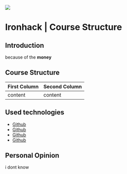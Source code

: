 ![](https://i.imgur.com/1QgrNNw.png)

# Ironhack | Course Structure

## Introduction
because of the **money**


## Course Structure

| First Column |  Second Column |
|--------------|----------------|
| content      |       content  |

## Used technologies
- [Github](https://)
- [Github](https://)
- [Github](https://)
- [Github](https://)

## Personal Opinion
i dont know

